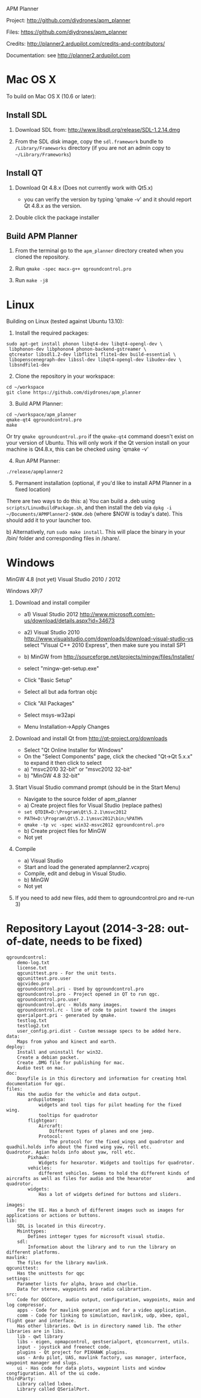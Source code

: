 APM Planner

Project:
http://github.com/diydrones/apm_planner

Files:
https://github.com/diydrones/apm_planner

Credits:
http://planner2.ardupilot.com/credits-and-contributors/

Documentation:
see http://planner2.ardupilot.com


Mac OS X
===============================================================================

To build on Mac OS X (10.6 or later):

Install SDL
-----------
1) Download SDL from:  <http://www.libsdl.org/release/SDL-1.2.14.dmg>

2) From the SDL disk image, copy the `sdl.framework` bundle to `/Library/Frameworks` directory (if you are not an admin copy to `~/Library/Frameworks`)

Install QT
-----------
1) Download Qt 4.8.x (Does not currently work with Qt5.x)
   - you can verify the version by typing 'qmake -v' and it should report Qt 4.8.x as the version. 

2) Double click the package installer

Build APM Planner
--------------------
1) From the terminal go to the `apm_planner` directory created when you cloned the repository.

2) Run `qmake -spec macx-g++ qgroundcontrol.pro`

3) Run `make -j8`


Linux 
===============================================================================

Building on Linux (tested against Ubuntu 13.10):

1) Install the required packages:

```
sudo apt-get install phonon libqt4-dev libqt4-opengl-dev \
 libphonon-dev libphonon4 phonon-backend-gstreamer \
 qtcreator libsdl1.2-dev libflite1 flite1-dev build-essential \
 libopenscenegraph-dev libssl-dev libqt4-opengl-dev libudev-dev \
 libsndfile1-dev  
```

2) Clone the repository in your workspace:

```
cd ~/workspace
git clone https://github.com/diydrones/apm_planner
```

3) Build APM Planner:

```
cd ~/workspace/apm_planner
qmake-qt4 qgroundcontrol.pro
make
```

Or try `qmake qgroundcontrol.pro` if the `qmake-qt4` command doesn't exist on your version of Ubuntu. This will only work if the Qt version install on your machine is Qt4.8.x, this can be checked using `qmake -v'

4) Run APM Planner:

```
./release/apmplanner2
```

5) Permanent installation (optional, if you'd like to install APM Planner in a fixed location)
 
There are two ways to do this:
a) You can build a .deb using ```scripts/LinuxBuildPackage.sh```, and then install the deb via ```dpkg -i ~/Documents/APMPlanner2-$NOW.deb``` (where $NOW is today's date). This should add it to your launcher too.

b) Alternatively, run ```sudo make install```. This will place the binary in your /bin/ folder and corresponding files in /share/.

Windows
===============================================================================

MinGW 4.8 (not yet)
Visual Studio 2010 / 2012

Windows XP/7

1) Download and install compiler
   - a1) Visual Studio 2012
     http://www.microsoft.com/en-us/download/details.aspx?id=34673
   - a2) Visual Studio 2010
     http://www.visualstudio.com/downloads/download-visual-studio-vs
     select "Visual C++ 2010 Express", then make sure you install SP1
   
   - b) MinGW from http://sourceforge.net/projects/mingw/files/Installer/
   - select "mingw-get-setup.exe"
   - Click "Basic Setup"
   - Select all but ada fortran objc
   - Click "All Packages"
   - Select msys-w32api
   - Menu Installation->Apply Changes

2) Download and install Qt from http://qt-project.org/downloads
   - Select "Qt Online Installer for Windows"
   - On the "Select Components" page, click the checked "Qt->Qt 5.x.x" to expand it
     then click to select
   - a) "msvc2010 32-bit" or "msvc2012 32-bit"
   - b) "MinGW 4.8 32-bit"

3) Start Visual Studio command prompt (should be in the Start Menu)
   - Navigate to the source folder of apm_planner
   - a) Create project files for Visual Studio (replace pathes)
   -   ```set QTDIR=D:\Program\Qt\5.2.1\msvc2012```
   -   ```PATH=D:\Program\Qt\5.2.1\msvc2012\bin;%PATH%```
   -   ```qmake -tp vc -spec win32-msvc2012 qgroundcontrol.pro```
   - b) Create project files for MinGW
   -   Not yet
   
4) Compile
   - a) Visual Studio
   - Start and load the generated apmplanner2.vcxproj
   - Compile, edit and debug in Visual Studio. 
   - b) MinGW
   -   Not yet

5) If you need to add new files, add them to qgroundcontrol.pro and re-run 3)


Repository Layout (2014-3-28: out-of-date, needs to be fixed)
===============================================================================
```
qgroundcontrol:
	demo-log.txt
	license.txt 
	qgcunittest.pro - For the unit tests.
	qgcunittest.pro.user
	qgcvideo.pro
	qgroundcontrol.pri - Used by qgroundcontrol.pro
	qgroundcontrol.pro - Project opened in QT to run qgc.
	qgroundcontrol.pro.user 
	qgroundcontrol.qrc - Holds many images.
	qgroundcontrol.rc - line of code to point toward the images
	qserialport.pri - generated by qmake.
	testlog.txt
	testlog2.txt 
	user_config.pri.dist - Custom message specs to be added here. 
data: 
	Maps from yahoo and kinect and earth. 
deploy: 
	Install and uninstall for win32.
	Create a debian packet.
	Create .DMG file for publishing for mac.
	Audio test on mac.	
doc: 
	Doxyfile is in this directory and information for creating html documentation for qgc.
files: 
	Has the audio for the vehicle and data output. 
		ardupilotmega: 
			widgets and tool tips for pilot heading for the fixed wing.
			tooltips for quadrotor
		flightgear:
			Aircraft: 
				Different types of planes and one jeep. 
			Protocol: 
				The protocol for the fixed_wings and quadrotor and quadhil.holds info about the fixed wing yaw, roll etc. 					Quadrotor. Agian holds info about yaw, roll etc.
		Pixhawk:
			Widgets for hexarotor. Widgets and tooltips for quadrotor.
		vehicles: 
			different vehicles. Seems to hold the different kinds of aircrafts as well as files for audio and the hexarotor 			and quadrotor.
		widgets: 
			Has a lot of widgets defined for buttons and sliders.

images: 
	For the UI. Has a bunch of different images such as images for applications or actions or buttons.
lib: 
	SDL is located in this direcotry. 
	Msinttypes: 
		Defines intteger types for microsoft visual studio. 
	sdl:
		Information about the library and to run the library on different platforms. 
mavlink: 
	The files for the library mavlink. 
qgcunittest: 
	Has the unittests for qgc
settings: 
	Parameter lists for alpha, bravo and charlie. 
	Data for stereo, waypoints and radio calibrartion. 
src:
	Code for QGCCore, audio output, configuration, waypoints, main and log compressor.
	apps - Code for mavlink generation and for a video application.
	comm - Code for linking to simulation, mavlink, udp, xbee, opal, flight gear and interface.
	Has other libraries. Qwt is in directory named lib. The other libraries are in libs.
	lib - qwt library
	libs - eigen, opmapcontrol, qestserialport, qtconcurrent, utils.
	input - joystick and freenect code.
	plugins - Qt project for PIXHAWK plugins.
	uas - Ardu pilot, UAS, mavlink factory, uas manager, interface, waypoint manager and slugs.
	ui - Has code for data plots, waypoint lists and window congfiguration. All of the ui code.
thirdParty: 
	Library called lxbee.
	Library called QSerialPort.
```
